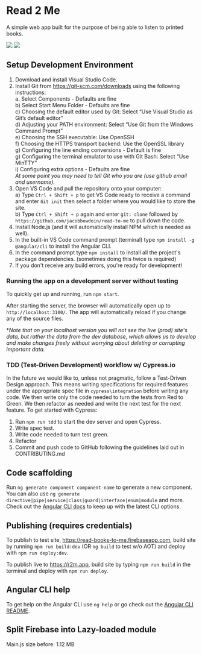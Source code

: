 # Read 2 Me

A simple web app built for the purpose of being able to listen to printed books.

<p>
<a href="https://angular.io/"><img src="https://img.shields.io/badge/Angular-7-blue.svg"></a>
<a href="https://firebase.google.com/docs/web/setup"><img
src="https://img.shields.io/badge/Firebase-5-red.svg"></a>
</p>

## Setup Development Environment
1. Download and install Visual Studio Code.
2. Install Git from https://git-scm.com/downloads using the following instructions:<br/>
    a. Select Components - Defaults are fine<br/>
    b) Select Start Menu Folder - Defaults are fine<br/>
    c) Choosing the default editor used by Git: Select “Use Visual Studio as Git’s default editor”<br/>
    d) Adjusting your PATH environment: Select “Use Git from the Windows Command Prompt”<br/>
    e) Choosing the SSH executable: Use OpenSSH<br/>
    f) Choosing the HTTPS transport backend: Use the OpenSSL library<br/>
    g) Configuring the line ending conversions - Default is fine<br/>
    g) Configuring the terminal emulator to use with Git Bash: Select “Use MinTTY”<br/>
    i) Configuring extra options - Defaults are fine<br/>
    *At some point you may need to tell Git who you are (use github email and username).*
3. Open VS Code and pull the repository onto your computer:<br/>
    a) Type `Ctrl + Shift + p` to get VS Code ready to receive a command and enter `Git init` then select a folder where you would like to store the site.<br/>
    b) Type `Ctrl + Shift + p` again and enter `git: clone` followed by `https://github.com/jacobbowdoin/read-to-me` to pull down the code.
4. Install Node.js (and it will automatically install NPM which is needed as well).
6. In the built-in VS Code command prompt (terminal) type `npm install -g @angular/cli` to install the Angular CLI.
7. In the command prompt type `npm install` to install all the project's package dependencies. (sometimes doing this twice is required)
8. If you don't receive any build errors, you're ready for development!

### Running the app on a development server without testing
To quickly get up and running, run `npm start`.

After starting the server, the browser will automatically open up to `http://localhost:3100/`. The app will automatically reload if you change any of the source files. 

**Note that on your localhost version you will not see the live (prod) site's data, but rather the data from the dev database, which allows us to develop and make changes freely without worrying about deleting or corrupting important data.* 

### TDD (Test-Driven Development) workflow w/ Cypress.io
In the future we would like to, unless not pragmatic, follow a Test-Driven Design approach. This means writing specifications for required features under the appropriate spec file in `cypress\integration` before writing any code. We then write only the code needed to turn the tests from Red to Green. We then refactor as needed and write the next test for the next feature. To get started with Cypress:
1. Run `npm run tdd` to start the dev server and open Cypress.
3. Write spec test.
4. Write code needed to turn test green.
5. Refactor
6. Commit and push code to GitHub following the guidelines laid out in CONTRIBUTING.md

## Code scaffolding
Run `ng generate component component-name` to generate a new component. You can also use `ng generate directive|pipe|service|class|guard|interface|enum|module` and more. Check out the [Angular CLI docs](https://github.com/angular/angular-cli/wiki) to keep up with the latest CLI options.

## Publishing (requires credentials)
To publish to test site, https://read-books-to-me.firebaseapp.com, build site by running `npm run build:dev` (OR `ng build` to test w/o AOT) and deploy with `npm run deploy:dev`.

To publish live to https://r2m.app, build site by typing `npm run build` in the terminal and deploy with `npm run deploy`.

## Angular CLI help
To get help on the Angular CLI use `ng help` or go check out the [Angular CLI README](https://github.com/angular/angular-cli/blob/master/README.md).


## Split Firebase into Lazy-loaded module
Main.js size before: 1.12 MB
